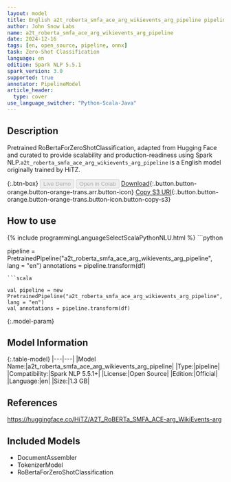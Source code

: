 ```yaml
---
layout: model
title: English a2t_roberta_smfa_ace_arg_wikievents_arg_pipeline pipeline RoBertaForZeroShotClassification from HiTZ
author: John Snow Labs
name: a2t_roberta_smfa_ace_arg_wikievents_arg_pipeline
date: 2024-12-16
tags: [en, open_source, pipeline, onnx]
task: Zero-Shot Classification
language: en
edition: Spark NLP 5.5.1
spark_version: 3.0
supported: true
annotator: PipelineModel
article_header:
  type: cover
use_language_switcher: "Python-Scala-Java"
---
```


## Description

Pretrained RoBertaForZeroShotClassification, adapted from Hugging Face and curated to provide scalability and production-readiness using Spark NLP.`a2t_roberta_smfa_ace_arg_wikievents_arg_pipeline` is a English model originally trained by HiTZ.

{:.btn-box}
<button class="button button-orange" disabled>Live Demo</button>
<button class="button button-orange" disabled>Open in Colab</button>
[Download](https://s3.amazonaws.com/auxdata.johnsnowlabs.com/public/models/a2t_roberta_smfa_ace_arg_wikievents_arg_pipeline_en_5.5.1_3.0_1734341328740.zip){:.button.button-orange.button-orange-trans.arr.button-icon}
[Copy S3 URI](s3://auxdata.johnsnowlabs.com/public/models/a2t_roberta_smfa_ace_arg_wikievents_arg_pipeline_en_5.5.1_3.0_1734341328740.zip){:.button.button-orange.button-orange-trans.button-icon.button-copy-s3}

## How to use



<div class="tabs-box" markdown="1">
{% include programmingLanguageSelectScalaPythonNLU.html %}
```python

pipeline = PretrainedPipeline("a2t_roberta_smfa_ace_arg_wikievents_arg_pipeline", lang = "en")
annotations =  pipeline.transform(df)   

```
```scala

val pipeline = new PretrainedPipeline("a2t_roberta_smfa_ace_arg_wikievents_arg_pipeline", lang = "en")
val annotations = pipeline.transform(df)

```
</div>

{:.model-param}
## Model Information

{:.table-model}
|---|---|
|Model Name:|a2t_roberta_smfa_ace_arg_wikievents_arg_pipeline|
|Type:|pipeline|
|Compatibility:|Spark NLP 5.5.1+|
|License:|Open Source|
|Edition:|Official|
|Language:|en|
|Size:|1.3 GB|

## References

https://huggingface.co/HiTZ/A2T_RoBERTa_SMFA_ACE-arg_WikiEvents-arg

## Included Models

- DocumentAssembler
- TokenizerModel
- RoBertaForZeroShotClassification